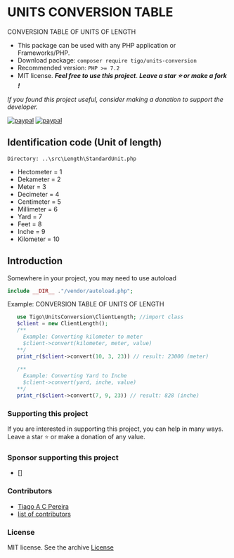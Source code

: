 # UNITS CONVERSION TABLE
CONVERSION TABLE OF UNITS OF LENGTH

- This package can be used with any PHP application or Frameworks/PHP.
- Download package: ```composer require tigo/units-conversion```
- Recommended version: ```PHP >= 7.2```
- MIT license. ***Feel free to use this project***. ***Leave a star :star: or make a fork !***

*If you found this project useful, consider making a donation to support the developer.* 

[![paypal](https://www.paypalobjects.com/pt_BR/BR/i/btn/btn_donateCC_LG.gif)](https://www.paypal.com/donate?hosted_button_id=5SCQFF9FDUYNW)
[![paypal](https://www.paypalobjects.com/en_US/i/btn/btn_donateCC_LG.gif)](https://www.paypal.com/donate?hosted_button_id=XLUUH8EL85UXE)

## Identification code (Unit of length)
```
Directory: ..\src\Length\StandardUnit.php
```
* Hectometer = 1 
* Dekameter = 2
* Meter = 3
* Decimeter = 4
* Centimeter = 5
* Millimeter = 6
* Yard = 7
* Feet = 8
* Inche = 9
* Kilometer = 10
## Introduction
Somewhere in your project, you may need to use autoload
 ```php
 include __DIR__ ."/vendor/autoload.php";
 ```
 Example: CONVERSION TABLE OF UNITS OF LENGTH
 ```php
    use Tigo\UnitsConversion\ClientLength; //import class 
    $client = new ClientLength();
    /**
      Example: Converting kilometer to meter
      $client->convert(kilometer, meter, value)
    **/
    print_r($client->convert(10, 3, 23)) // result: 23000 (meter)
    
    /**
      Example: Converting Yard to Inche
      $client->convert(yard, inche, value)
    **/
    print_r($client->convert(7, 9, 23)) // result: 828 (inche)
 ```
### Supporting this project
If you are interested in supporting this project, you can help in many ways. Leave a star :star: or make a donation of any value.

### Sponsor supporting this project
- []
### Contributors
 - [Tiago A C Pereira](https://github.com/tigoCaval) 
 - [list of contributors](https://github.com/tigoCaval/units-conversion-table/graphs/contributors)
### License
MIT license. See the archive [License](https://github.com/tigoCaval/units-conversion-table/blob/main/LICENSE)
